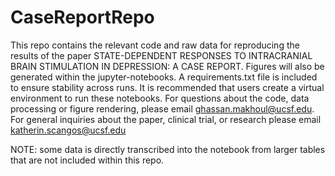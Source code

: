 # CaseReportRepo

This repo contains the relevant code and raw data for reproducing the results of the paper 
STATE-DEPENDENT RESPONSES TO INTRACRANIAL BRAIN STIMULATION IN DEPRESSION: A CASE REPORT. 
Figures will also be generated within the jupyter-notebooks. A requirements.txt file is included to 
ensure stability across runs. It is recommended that users create a virtual environment to run these notebooks. 
For questions about the code, data processing or figure rendering, please email ghassan.makhoul@ucsf.edu.
For general inquiries about the paper, clinical trial, or research please email katherin.scangos@ucsf.edu

NOTE: some data is directly transcribed into the notebook from larger tables that are not included within this repo.
